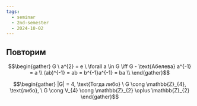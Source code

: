 ```yaml
---
tags:
  - seminar
  - 2nd-semester
  - 2024-10-02
---
```

## Повторим


$$\begin{gather}
G \ a^{2} = e \ \forall a \in G \iff G - \text{Абелева}
a^{-1} = a \\
(ab)^{-1} = ab = b^{-1}a^{-1} = ba \\
\end{gather}$$

$$\begin{gather}
|G| = 4, \text{Тогда либо} \ G \cong \mathbb{Z}_{4}, \text{либо}, \ G \cong V_{4} \cong \mathbb{Z}_{2} \oplus \mathbb{Z}_{2}
\end{gather}$$